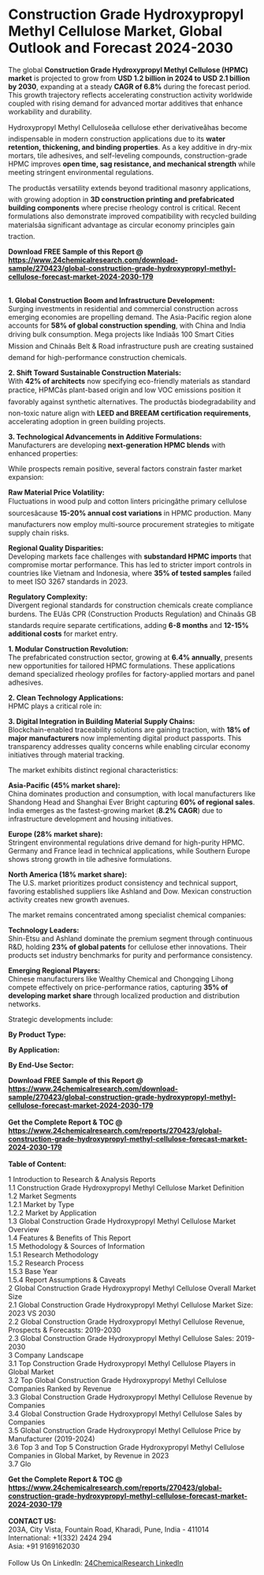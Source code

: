 <h1>Construction Grade Hydroxypropyl Methyl Cellulose Market, Global Outlook and Forecast 2024-2030</h1><p>The global <strong>Construction Grade Hydroxypropyl Methyl Cellulose (HPMC) market</strong> is projected to grow from <strong>USD 1.2 billion in 2024 to USD 2.1 billion by 2030</strong>, expanding at a steady <strong>CAGR of 6.8%</strong> during the forecast period. This growth trajectory reflects accelerating construction activity worldwide coupled with rising demand for advanced mortar additives that enhance workability and durability.</p><p>Hydroxypropyl Methyl Celluloseâa cellulose ether derivativeâhas become indispensable in modern construction applications due to its <strong>water retention, thickening, and binding properties</strong>. As a key additive in dry-mix mortars, tile adhesives, and self-leveling compounds, construction-grade HPMC improves <strong>open time, sag resistance, and mechanical strength</strong> while meeting stringent environmental regulations.</p><p>The productâs versatility extends beyond traditional masonry applications, with growing adoption in <strong>3D construction printing and prefabricated building components</strong> where precise rheology control is critical. Recent formulations also demonstrate improved compatibility with recycled building materialsâa significant advantage as circular economy principles gain traction.</p><div><b>Download FREE Sample of this Report @ 
            <a href="https://www.24chemicalresearch.com/download-sample/270423/global-construction-grade-hydroxypropyl-methyl-cellulose-forecast-market-2024-2030-179">
            https://www.24chemicalresearch.com/download-sample/270423/global-construction-grade-hydroxypropyl-methyl-cellulose-forecast-market-2024-2030-179</a></b></div><br><p><strong>1. Global Construction Boom and Infrastructure Development:</strong><br>
Surging investments in residential and commercial construction across emerging economies are propelling demand. The Asia-Pacific region alone accounts for <strong>58% of global construction spending</strong>, with China and India driving bulk consumption. Mega projects like Indiaâs 100 Smart Cities Mission and Chinaâs Belt &amp; Road infrastructure push are creating sustained demand for high-performance construction chemicals.</p><p><strong>2. Shift Toward Sustainable Construction Materials:</strong><br>
With <strong>42% of architects</strong> now specifying eco-friendly materials as standard practice, HPMCâs plant-based origin and low VOC emissions position it favorably against synthetic alternatives. The productâs biodegradability and non-toxic nature align with <strong>LEED and BREEAM certification requirements</strong>, accelerating adoption in green building projects.</p><p><strong>3. Technological Advancements in Additive Formulations:</strong><br>
Manufacturers are developing <strong>next-generation HPMC blends</strong> with enhanced properties:
</p><p>While prospects remain positive, several factors constrain faster market expansion:</p><p><strong>Raw Material Price Volatility:</strong><br>
Fluctuations in wood pulp and cotton linters pricingâthe primary cellulose sourcesâcause <strong>15-20% annual cost variations</strong> in HPMC production. Many manufacturers now employ multi-source procurement strategies to mitigate supply chain risks.</p><p><strong>Regional Quality Disparities:</strong><br>
Developing markets face challenges with <strong>substandard HPMC imports</strong> that compromise mortar performance. This has led to stricter import controls in countries like Vietnam and Indonesia, where <strong>35% of tested samples</strong> failed to meet ISO 3267 standards in 2023.</p><p><strong>Regulatory Complexity:</strong><br>
Divergent regional standards for construction chemicals create compliance burdens. The EUâs CPR (Construction Products Regulation) and Chinaâs GB standards require separate certifications, adding <strong>6-8 months</strong> and <strong>12-15% additional costs</strong> for market entry.</p><p><strong>1. Modular Construction Revolution:</strong><br>
The prefabricated construction sector, growing at <strong>6.4% annually</strong>, presents new opportunities for tailored HPMC formulations. These applications demand specialized rheology profiles for factory-applied mortars and panel adhesives.</p><p><strong>2. Clean Technology Applications:</strong><br>
HPMC plays a critical role in:
</p><p><strong>3. Digital Integration in Building Material Supply Chains:</strong><br>
Blockchain-enabled traceability solutions are gaining traction, with <strong>18% of major manufacturers</strong> now implementing digital product passports. This transparency addresses quality concerns while enabling circular economy initiatives through material tracking.</p><p>The market exhibits distinct regional characteristics:</p><p><strong>Asia-Pacific (45% market share):</strong><br>
China dominates production and consumption, with local manufacturers like Shandong Head and Shanghai Ever Bright capturing <strong>60% of regional sales</strong>. India emerges as the fastest-growing market (<strong>8.2% CAGR</strong>) due to infrastructure development and housing initiatives.</p><p><strong>Europe (28% market share):</strong><br>
Stringent environmental regulations drive demand for high-purity HPMC. Germany and France lead in technical applications, while Southern Europe shows strong growth in tile adhesive formulations.</p><p><strong>North America (18% market share):</strong><br>
The U.S. market prioritizes product consistency and technical support, favoring established suppliers like Ashland and Dow. Mexican construction activity creates new growth avenues.</p><p>The market remains concentrated among specialist chemical companies:</p><p><strong>Technology Leaders:</strong><br>
Shin-Etsu and Ashland dominate the premium segment through continuous R&amp;D, holding <strong>23% of global patents</strong> for cellulose ether innovations. Their products set industry benchmarks for purity and performance consistency.</p><p><strong>Emerging Regional Players:</strong><br>
Chinese manufacturers like Wealthy Chemical and Chongqing Lihong compete effectively on price-performance ratios, capturing <strong>35% of developing market share</strong> through localized production and distribution networks.</p><p>Strategic developments include:
</p><p><strong>By Product Type:</strong></p><p><strong>By Application:</strong></p><p><strong>By End-Use Sector:</strong></p><div><b>Download FREE Sample of this Report @ 
            <a href="https://www.24chemicalresearch.com/download-sample/270423/global-construction-grade-hydroxypropyl-methyl-cellulose-forecast-market-2024-2030-179">
            https://www.24chemicalresearch.com/download-sample/270423/global-construction-grade-hydroxypropyl-methyl-cellulose-forecast-market-2024-2030-179</a></b></div><br><div><b>Get the Complete Report & TOC @ 
            <a href="https://www.24chemicalresearch.com/reports/270423/global-construction-grade-hydroxypropyl-methyl-cellulose-forecast-market-2024-2030-179">
            https://www.24chemicalresearch.com/reports/270423/global-construction-grade-hydroxypropyl-methyl-cellulose-forecast-market-2024-2030-179</a></b></div><br>
            <b>Table of Content:</b><p>1 Introduction to Research & Analysis Reports<br />
    1.1 Construction Grade Hydroxypropyl Methyl Cellulose Market Definition<br />
    1.2 Market Segments<br />
        1.2.1 Market by Type<br />
        1.2.2 Market by Application<br />
    1.3 Global Construction Grade Hydroxypropyl Methyl Cellulose Market Overview<br />
    1.4 Features & Benefits of This Report<br />
    1.5 Methodology & Sources of Information<br />
        1.5.1 Research Methodology<br />
        1.5.2 Research Process<br />
        1.5.3 Base Year<br />
        1.5.4 Report Assumptions & Caveats<br />
2 Global Construction Grade Hydroxypropyl Methyl Cellulose Overall Market Size<br />
    2.1 Global Construction Grade Hydroxypropyl Methyl Cellulose Market Size: 2023 VS 2030<br />
    2.2 Global Construction Grade Hydroxypropyl Methyl Cellulose Revenue, Prospects & Forecasts: 2019-2030<br />
    2.3 Global Construction Grade Hydroxypropyl Methyl Cellulose Sales: 2019-2030<br />
3 Company Landscape<br />
    3.1 Top Construction Grade Hydroxypropyl Methyl Cellulose Players in Global Market<br />
    3.2 Top Global Construction Grade Hydroxypropyl Methyl Cellulose Companies Ranked by Revenue<br />
    3.3 Global Construction Grade Hydroxypropyl Methyl Cellulose Revenue by Companies<br />
    3.4 Global Construction Grade Hydroxypropyl Methyl Cellulose Sales by Companies<br />
    3.5 Global Construction Grade Hydroxypropyl Methyl Cellulose Price by Manufacturer (2019-2024)<br />
    3.6 Top 3 and Top 5 Construction Grade Hydroxypropyl Methyl Cellulose Companies in Global Market, by Revenue in 2023<br />
    3.7 Glo</p><div><b>Get the Complete Report & TOC @ 
            <a href="https://www.24chemicalresearch.com/reports/270423/global-construction-grade-hydroxypropyl-methyl-cellulose-forecast-market-2024-2030-179">
            https://www.24chemicalresearch.com/reports/270423/global-construction-grade-hydroxypropyl-methyl-cellulose-forecast-market-2024-2030-179</a></b></div><br><b>CONTACT US:</b><br>
            203A, City Vista, Fountain Road, Kharadi, Pune, India - 411014<br>
            International: +1(332) 2424 294<br>
            Asia: +91 9169162030 <br><br>
            Follow Us On LinkedIn: <a href="https://www.linkedin.com/company/24chemicalresearch/">24ChemicalResearch LinkedIn</a>